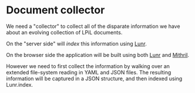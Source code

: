 # Document collector

We need a "collector" to collect all of the disparate information we have
about an evolving collection of LPiL documents.

On the "server side" will *index* this information using
[Lunr](https://lunrjs.com/).

On the browser side the application will be built using both
[Lunr](https://lunrjs.com/) and [Mithril](https://mithril.js.org/).

However we need to first collect the information by walking over an
extended file-system reading in YAML and JSON files. The resulting
information will be captured in a JSON structure, and then indexed using
Lunr.index.

